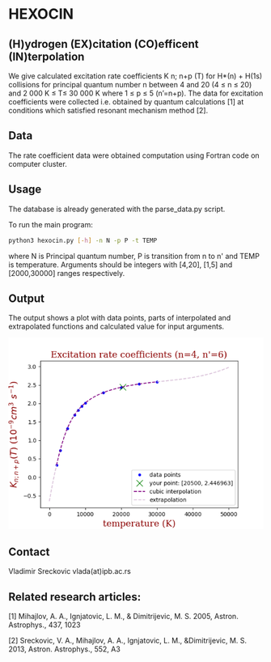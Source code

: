 # HEXOCIN

## (H)ydrogen (EX)citation (CO)efficent (IN)terpolation
We give calculated excitation rate coefficients K n; n+p (T) for H*(n) + H(1s) collisions for principal
quantum number n between 4 and 20 (4 ≤ n ≤ 20) and 2 000 K ≤ T≤ 30 000 K where 1 ≤ p ≤ 5
(n’=n+p). The data for excitation coefficients were collected i.e. obtained by quantum
calculations [1] at conditions which satisfied resonant mechanism method [2].

## Data
The rate coefficient data were obtained computation using Fortran code on
computer cluster.

## Usage

The database is already generated with the parse_data.py script.

To run the main program:
```bash
python3 hexocin.py [-h] -n N -p P -t TEMP
```
where N is Principal quantum number, P is transition from n to n' and TEMP is temperature. Arguments should be integers with [4,20], [1,5] and [2000,30000] ranges respectively.

## Output

The output shows a plot with data points, parts of interpolated and extrapolated functions and calculated value for input arguments.

![sample output](img/Figure_1.png)


## Contact
Vladimir Sreckovic vlada(at)ipb.ac.rs

## Related research articles:
[1] Mihajlov, A. A., Ignjatovic, L. M., &amp; Dimitrijevic, M. S. 2005, Astron. Astrophys., 437, 1023

[2] Sreckovic, V. A., Mihajlov, A. A., Ignjatovic, L. M., &amp;Dimitrijevic, M. S. 2013, Astron.
Astrophys., 552, A3
